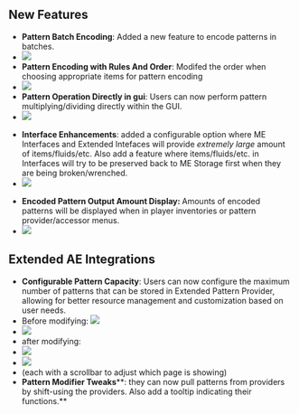 <div class="markdown-heading" dir="auto"><h2 class="heading-element" dir="auto" tabindex="-1">New Features</h2><a id="user-content-new-features" class="anchor" href="https://github.com/Hophenby/ae_pattern_improve/tree/master?tab=readme-ov-file#new-features" aria-label="Permalink: New Features"></a></div>

*   **Pattern Batch Encoding**: Added a new feature to encode patterns in batches.
*   ![](https://media.forgecdn.net/attachments/description/null/description_a14d4978-a899-4377-8bba-b64540881571.png)
*   **Pattern Encoding with Rules And Order**: Modifed the order when choosing appropriate items for pattern encoding
*   ![](https://media.forgecdn.net/attachments/description/null/description_fc8ddac9-2c1e-4b07-825c-22c80571291f.png)
*   **Pattern Operation Directly in gui**: Users can now perform pattern multiplying/dividing directly within the GUI.
*   ![](https://media.forgecdn.net/attachments/description/null/description_9a237a84-41e0-4e00-b251-1b0cc42879bd.png)

<div class="markdown-heading" dir="auto"><ul dir="auto"><li><strong>Interface Enhancements</strong>: added a configurable option where ME Interfaces and Extended Intefaces will provide <em>extremely large</em> amount of items/fluids/etc. Also add a feature where items/fluids/etc. in Interfaces will try to be preserved back to ME Storage first when they are being broken/wrenched.</li><li><img src="https://media.forgecdn.net/attachments/description/null/description_c302ab6b-1416-49a6-b9c3-230aa7672242.png"></li></ul><ul dir="auto"><li><strong>Encoded Pattern Output Amount Display:&nbsp;</strong>Amounts of encoded patterns will be displayed when in player inventories or pattern provider/accessor menus.</li><li><img src="https://media.forgecdn.net/attachments/description/null/description_417aa674-eb09-4666-9bc4-eca7030310a5.png"></li></ul><h2 class="heading-element" dir="auto" tabindex="-1">Extended AE Integrations</h2><a id="user-content-qol-changes" class="anchor" href="https://github.com/Hophenby/ae_pattern_improve/tree/master?tab=readme-ov-file#qol-changes" aria-label="Permalink: QOL Changes"></a></div>

*   **Configurable Pattern Capacity**: Users can now configure the maximum number of patterns that can be stored in Extended Pattern Provider, allowing for better resource management and customization based on user needs.
*   Before modifying: ![](https://media.forgecdn.net/attachments/description/null/description_b395104b-328c-49c6-a790-51247043bd5c.png)
*   ![](https://media.forgecdn.net/attachments/description/null/description_1ba81a3d-2b97-47e4-b66e-46a8df999dab.png)
*   after modifying:
*   ![](https://media.forgecdn.net/attachments/description/null/description_5b29a6f9-462e-4ccd-9eba-eed0b5b2a629.png)
*   ![](https://media.forgecdn.net/attachments/description/null/description_e6feeb30-253b-439c-9ad7-706eebc8981b.png)
*   (each with a scrollbar to adjust which page is showing)
*   **Pattern Modifier Tweaks****: they can now pull patterns from providers by shift-using the providers. Also add a tooltip indicating their functions.**
